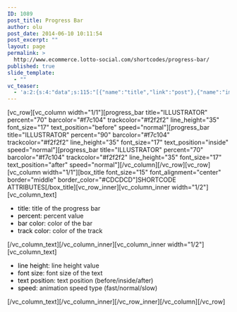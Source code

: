 ```yaml
---
ID: 1089
post_title: Progress Bar
author: olu
post_date: 2014-06-10 10:11:54
post_excerpt: ""
layout: page
permalink: >
  http://www.ecommerce.lotto-social.com/shortcodes/progress-bar/
published: true
slide_template:
  - ""
vc_teaser:
  - 'a:2:{s:4:"data";s:115:"[{"name":"title","link":"post"},{"name":"image","image":"featured","link":"none"},{"name":"text","mode":"excerpt"}]";s:7:"bgcolor";s:0:"";}'
---
```

[vc_row][vc_column width="1/1"][progress_bar title="ILLUSTRATOR" percent="70" barcolor="#f7c104" trackcolor="#f2f2f2" line_height="35" font_size="17" text_position="before" speed="normal"][progress_bar title="ILLUSTRATOR" percent="90" barcolor="#f7c104" trackcolor="#f2f2f2" line_height="35" font_size="17" text_position="inside" speed="normal"][progress_bar title="ILLUSTRATOR" percent="70" barcolor="#f7c104" trackcolor="#f2f2f2" line_height="35" font_size="17" text_position="after" speed="normal"][/vc_column][/vc_row][vc_row][vc_column width="1/1"][box_title font_size="15" font_alignment="center" border="middle" border_color="#CDCDCD"]SHORTCODE ATTRIBUTES[/box_title][vc_row_inner][vc_column_inner width="1/2"][vc_column_text]
<ul>
	<li><span style="color: #000000">title</span>: title of the progress bar</li>
	<li><span style="color: #000000">percent</span>: percent value</li>
	<li><span style="color: #000000">bar color</span>: color of the bar</li>
	<li><span style="color: #000000">track color</span>: color of the track</li>
</ul>
[/vc_column_text][/vc_column_inner][vc_column_inner width="1/2"][vc_column_text]
<ul>
	<li><span style="color: #000000">line height</span>: line height value</li>
	<li><span style="color: #000000">font size</span>: font size of the text</li>
	<li><span style="color: #000000">text position</span>: text position (before/inside/after)</li>
	<li><span style="color: #000000">speed</span>: animation speed type (fast/normal/slow)</li>
</ul>
[/vc_column_text][/vc_column_inner][/vc_row_inner][/vc_column][/vc_row]